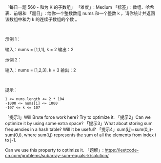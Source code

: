 「每日一题 560 - 和为 K 的子数组」
「难度」: Medium
「标签」: 数组、哈希表、前缀和
「题目」: 给你一个整数数组 nums 和一个整数 k ，请你统计并返回 该数组中和为 k 的连续子数组的个数 。

 

示例 1：

输入：nums = [1,1,1], k = 2
输出：2


示例 2：

输入：nums = [1,2,3], k = 3
输出：2


 

提示：


	1 <= nums.length <= 2 * 104
	-1000 <= nums[i] <= 1000
	-107 <= k <= 107


「提示1」Will Brute force work here? Try to optimize it.
「提示2」Can we optimize it by using some extra space?
「提示3」What about storing sum frequencies in a hash table? Will it be useful?
「提示4」sum(i,j)=sum(0,j)-sum(0,i), where sum(i,j) represents the sum of all the elements from index i to j-1.

Can we use this property to optimize it.
「题解」: https://leetcode-cn.com/problems/subarray-sum-equals-k/solution/